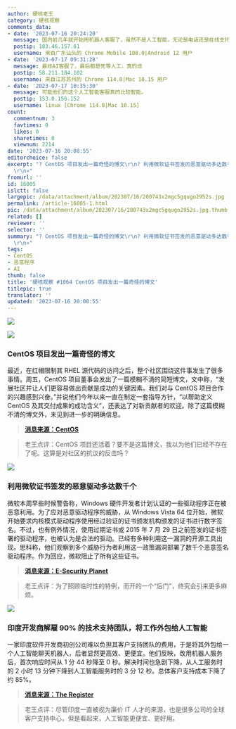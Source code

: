 ```yaml
---
author: 硬核老王
category: 硬核观察
comments_data:
- date: '2023-07-16 20:24:20'
  message: 国内前几年就开始用机器人客服了，虽然不是人工智能，无论是电话还是在线支持或售后，很多人甚至不知道自己在跟机器人对话。
  postip: 183.46.157.61
  username: 来自广东汕头的 Chrome Mobile 108.0|Android 12 用户
- date: '2023-07-17 09:31:28'
  message: 最烦AI客服了，最后都是死等人工，真的烦
  postip: 58.211.184.102
  username: 来自江苏苏州的 Chrome 114.0|Mac 10.15 用户
- date: '2023-07-17 10:35:30'
  message: 可能他们的这个人工智能客服真的比较智能。
  postip: 153.0.156.152
  username: linux [Chrome 114.0|Mac 10.15]
count:
  commentnum: 3
  favtimes: 0
  likes: 0
  sharetimes: 0
  viewnum: 2214
date: '2023-07-16 20:08:55'
editorchoice: false
excerpt: "? CentOS 项目发出一篇奇怪的博文\r\n? 利用微软证书签发的恶意驱动多达数千个\r\n? 印度开发商解雇 90% 的技术支持团队，将工作外包给人工智能\r\n»
  \r\n»"
fromurl: ''
id: 16005
islctt: false
largepic: /data/attachment/album/202307/16/200743x2mgc5gqugo2952s.jpg
permalink: /article-16005-1.html
pic: /data/attachment/album/202307/16/200743x2mgc5gqugo2952s.jpg.thumb.jpg
related: []
reviewer: ''
selector: ''
summary: "? CentOS 项目发出一篇奇怪的博文\r\n? 利用微软证书签发的恶意驱动多达数千个\r\n? 印度开发商解雇 90% 的技术支持团队，将工作外包给人工智能\r\n»
  \r\n»"
tags:
- CentOS
- 恶意程序
- AI
thumb: false
title: '硬核观察 #1064 CentOS 项目发出一篇奇怪的博文'
titlepic: true
translator: ''
updated: '2023-07-16 20:08:55'
---
```


![](/data/attachment/album/202307/16/200743x2mgc5gqugo2952s.jpg)


![](/data/attachment/album/202307/16/200753ptmcs4t2sum2ju52.jpg)


### CentOS 项目发出一篇奇怪的博文


最近，在红帽限制其 RHEL 源代码的访问之后，整个社区围绕这件事发生了很多事情。周五，CentOS 项目董事会发出了一篇模糊不清的简短博文，文中称，“发展社区并让人们更容易做出贡献是成功的关键因素。我们对与 CentOS 项目合作的兴趣感到兴奋。”并说他们今年以来一直在制定一套指导方针，“以帮助定义 CentOS 及其交付成果的成功含义”，还表达了对新贡献者的欢迎。除了这篇模糊不清的博文外，未见到进一步的明确信息。



> 
> **[消息来源：CentOS](https://blog.centos.org/2023/07/open-to-all/)**
> 
> 
> 



> 
> 老王点评：CentOS 项目还活着？要不是这篇博文，我以为他们已经不存在了呢。这算是对社区的抗议的反击吗？
> 
> 
> 


![](/data/attachment/album/202307/16/200809i39lmzp9ekac5hag.jpg)


### 利用微软证书签发的恶意驱动多达数千个


微软本周早些时候警告称，Windows 硬件开发者计划认证的一些驱动程序正在被恶意利用。为了应对恶意驱动程序的威胁，从 Windows Vista 64 位开始，微软开始要求内核模式驱动程序使用经过验证的证书颁发机构颁发的证书进行数字签名。不过，也有例外情况，使用过期证书或 2015 年 7 月 29 日之前签发的证书签署的驱动程序，也被认为是合法的驱动。已经有多种利用这一漏洞的开源工具出现。思科称，他们观察到多个威胁行为者利用这一政策漏洞部署了数千个恶意签名驱动程序。作为回应，微软阻止了所有这些证书。



> 
> **[消息来源：E-Security Planet](https://www.esecurityplanet.com/threats/malicious-microsoft-drivers/)**
> 
> 
> 



> 
> 老王点评：为了照顾临时性的特例，而开的一个“后门”，终究会引来更多麻烦。
> 
> 
> 


![](/data/attachment/album/202307/16/200826d0ln7l0jq8zfn8fj.jpg)


### 印度开发商解雇 90% 的技术支持团队，将工作外包给人工智能


一家印度软件开发商初创公司难以负担其客户支持团队的费用，于是将其外包给一个人工智能聊天机器人，后者显然更高效、更便宜。他们反映，改用机器人服务后，首次响应时间从 1 分 44 秒降至 0 秒。解决时间也急剧下降，从人工服务时的 2 小时 13 分钟下降到人工智能服务时的 3 分 12 秒。总体客户支持成本下降了约 85%。



> 
> **[消息来源：The Register](https://www.theregister.com/2023/07/13/dukaan_ai_support_replacement/)**
> 
> 
> 



> 
> 老王点评：尽管印度一直被视为廉价 IT 人才的来源，也是很多公司的全球客户支持中心，但是看起来，人工智能更便宜、更好用。
> 
> 
>